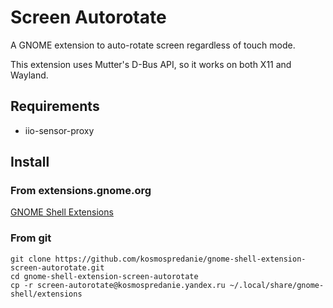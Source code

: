 # Screen Autorotate

A GNOME extension to auto-rotate screen regardless of touch mode.

This extension uses Mutter's D-Bus API, so it works on both X11 and Wayland.

## Requirements

- iio-sensor-proxy

## Install

### From extensions.gnome.org

[GNOME Shell Extensions](https://extensions.gnome.org/extension/4191/screen-autorotate/)

### From git

```
git clone https://github.com/kosmospredanie/gnome-shell-extension-screen-autorotate.git
cd gnome-shell-extension-screen-autorotate
cp -r screen-autorotate@kosmospredanie.yandex.ru ~/.local/share/gnome-shell/extensions
```
